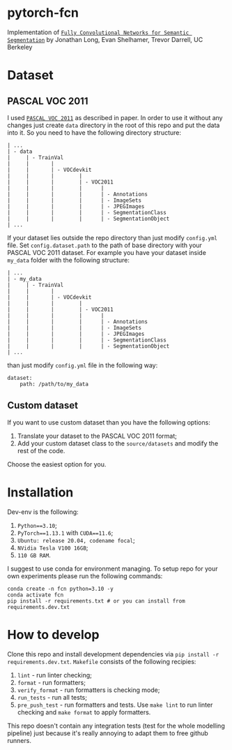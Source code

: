 # pytorch-fcn

Implementation of [`Fully Convolutional Networks for Semantic Segmentation`](https://arxiv.org/abs/1411.4038) by Jonathan Long, Evan Shelhamer, Trevor Darrell, UC Berkeley

# Dataset
## PASCAL VOC 2011
I used [`PASCAL VOC 2011`](http://host.robots.ox.ac.uk/pascal/VOC/voc2011/index.html) as described in paper.
In order to use it without any changes just create `data` directory in the root of this repo and put the data into it. So you need to have the following directory structure:
```
| ...
| - data
|     | - TrainVal
|     |       |
|     |       | - VOCdevkit
|     |       |        |
|     |       |        | - VOC2011
|     |       |        |      |
|     |       |        |      | - Annotations
|     |       |        |      | - ImageSets
|     |       |        |      | - JPEGImages
|     |       |        |      | - SegmentationClass
|     |       |        |      | - SegmentationObject
| ...
```
If your dataset lies outside the repo directory than just modify `config.yml` file. Set
`config.dataset.path` to the path of base directory with your PASCAL VOC 2011 dataset.
For example you have your dataset inside `my_data` folder with the following structure:
```
| ...
| - my_data
|     | - TrainVal
|     |       |
|     |       | - VOCdevkit
|     |       |        |
|     |       |        | - VOC2011
|     |       |        |      |
|     |       |        |      | - Annotations
|     |       |        |      | - ImageSets
|     |       |        |      | - JPEGImages
|     |       |        |      | - SegmentationClass
|     |       |        |      | - SegmentationObject
| ...
```
than just modify `config.yml` file in the following way:
```
dataset:
    path: /path/to/my_data
```

## Custom dataset
If you want to use custom dataset than you have the following options:
1. Translate your dataset to the PASCAL VOC 2011 format;
2. Add your custom dataset class to the `source/datasets` and modify the rest of the code.

Choose the easiest option for you.

# Installation
Dev-env is the following:
1. `Python==3.10`;
2. `PyTorch==1.13.1` with `CUDA==11.6`;
3. `Ubuntu: release 20.04, codename focal`;
4. `NVidia Tesla V100 16GB`;
5. `110 GB RAM`.

I suggest to use conda for environment managing. To setup repo for your own
experiments please run the following commands:
```
conda create -n fcn python=3.10 -y
conda activate fcn
pip install -r requirements.txt # or you can install from requirements.dev.txt
```

# How to develop
Clone this repo and install development dependencies via `pip install -r requirements.dev.txt`. `Makefile` consists of the following recipies:
1. `lint` - run linter checking;
2. `format` - run formatters;
3. `verify_format` - run formatters is checking mode;
4. `run_tests` - run all tests;
5. `pre_push_test` - run formatters and tests.
Use `make lint` to run linter checking and `make format` to apply formatters.

This repo doesn't contain any integration tests (test for the whole modelling pipeline)
just because it's really annoying to adapt them to free github runners.
